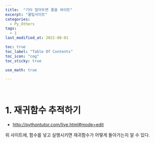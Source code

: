 ```yaml
---
title:  "기타 알아두면 좋을 싸이트"
excerpt: "꿀팁사이트"
categories:
  - Py_Others
tags:
  - 1
last_modified_at: 2021-08-01

toc: true
toc_label: "Table Of Contents"
toc_icon: "cog"
toc_sticky: true

use_math: true

---
```


<br>

# 1. 재귀함수 추적하기

- <http://pythontutor.com/live.html#mode=edit>

위 사이트에, 함수를 넣고 실행시키면 재귀함수가 어떻게 돌아가는지 알 수 있다. 

